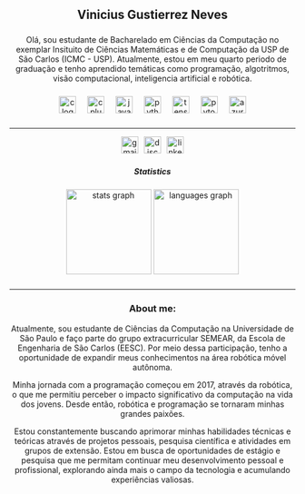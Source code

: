 <h2 align="center">Vinicius Gustierrez Neves</h2>

###

<p align="center">Olá, sou estudante de Bacharelado em Ciências da Computação no exemplar Insituito de Ciências Matemáticas e de Computação da USP de São Carlos (ICMC - USP). Atualmente, estou em meu quarto periodo de graduação e tenho aprendido temáticas como programação, algotritmos, visão computacional, inteligencia artificial e robótica.</p>

###

<div align="center">
  <img src="https://cdn.jsdelivr.net/gh/devicons/devicon/icons/c/c-original.svg" height="30" alt="c logo"  />
  <img width="12" />
  <img src="https://cdn.jsdelivr.net/gh/devicons/devicon/icons/cplusplus/cplusplus-original.svg" height="30" alt="cplusplus logo"  />
  <img width="12" />
  <img src="https://cdn.jsdelivr.net/gh/devicons/devicon/icons/java/java-original.svg" height="30" alt="java logo"  />
  <img width="12" />
  <img src="https://cdn.jsdelivr.net/gh/devicons/devicon/icons/python/python-original.svg" height="30" alt="python logo"  />
  <img width="12" />
  <img src="https://cdn.jsdelivr.net/gh/devicons/devicon/icons/tensorflow/tensorflow-original.svg" height="30" alt="tensorflow logo"  />
  <img width="12" />
  <img src="https://cdn.jsdelivr.net/gh/devicons/devicon/icons/pytorch/pytorch-original.svg" height="30" alt="pytorch logo"  />
  <img width="12" />
  <img src="https://cdn.jsdelivr.net/gh/devicons/devicon/icons/azure/azure-original.svg" height="30" alt="azure logo"  />
</div>

###

<hr>


<div align="center" style="display: flex; justify-content: center; gap: 10px;">
  <a href="mailto:viniciusgustierrezz@usp.br" style="display: inline-block; margin: 0; padding: 0;">
    <img src="https://img.shields.io/static/v1?message=Gmail&logo=gmail&label=&color=D14836&logoColor=white&labelColor=&style=for-the-badge" height="30" alt="gmail logo" />
  </a>
  <a href="https://discordapp.com/users/vinicius6256" style="display: inline-block; margin: 0; padding: 0;">
    <img src="https://img.shields.io/static/v1?message=Discord&logo=discord&label=&color=7289DA&logoColor=white&labelColor=&style=for-the-badge" height="30" alt="discord logo" />
  </a>
  <a href="https://www.linkedin.com/in/vinicius-gustierrez-neves-53aa58210/" style="display: inline-block; margin: 0; padding: 0;">
    <img src="https://img.shields.io/static/v1?message=LinkedIn&logo=linkedin&label=&color=0077B5&logoColor=white&labelColor=&style=for-the-badge" height="30" alt="linkedin logo" />
  </a>
</div>



###

###

<h5 align="center">Statistics</h6>

<div align="center">
  <img src="https://github-readme-stats.vercel.app/api?username=Vinicius-GN&hide_title=false&hide_rank=false&show_icons=true&include_all_commits=true&count_private=true&disable_animations=false&theme=dracula&locale=en&hide_border=false" height="150" alt="stats graph"  />
  <img src="https://github-readme-stats.vercel.app/api/top-langs?username=Vinicius-GN&locale=en&hide_title=false&layout=compact&card_width=320&langs_count=5&theme=dracula&hide_border=false" height="150" alt="languages graph"  />
</div>

###

<hr>

###


<h3 align="center">About me:</h2>

<p align="center">Atualmente, sou estudante de Ciências da Computação na Universidade de São Paulo e faço parte do grupo extracurricular SEMEAR, da Escola de Engenharia de São Carlos (EESC). Por meio dessa participação, tenho a oportunidade de expandir meus conhecimentos na área robótica móvel autônoma.</p>


<p align="center">Minha jornada com a programação começou em 2017, através da robótica, o que me permitiu perceber o impacto significativo da computação na vida dos jovens. Desde então, robótica e programação se tornaram minhas grandes paixões.</p>

<p align="center">Estou constantemente buscando aprimorar minhas habilidades técnicas e teóricas através de projetos pessoais, pesquisa científica e atividades em grupos de extensão. Estou em busca de oportunidades de estágio e pesquisa que me permitam continuar meu desenvolvimento pessoal e profissional, explorando ainda mais o campo da tecnologia e acumulando experiências valiosas.</p>

###

<br clear="both">

